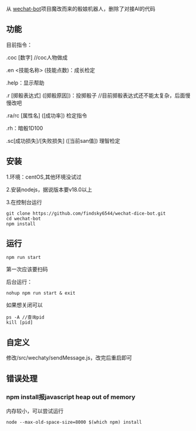 从 [wechat-bot](https://github.com/wangrongding/wechat-bot)项目魔改而来的骰娘机器人，删除了对接AI的代码

## 功能
目前指令：

.coc [数字] //coc人物做成

.en <技能名称> (技能点数)：成长检定

.help：显示帮助

.r [掷骰表达式] ([掷骰原因])：投掷骰子 //目前掷骰表达式还不能太复杂，后面慢慢改吧

.ra/rc [属性名] ([成功率]) 检定指令

.rh：暗骰1D100

.sc[成功损失]/[失败损失] ([当前san值]) 理智检定






## 安装
1.环境：centOS,其他环境没试过

2.安装nodejs，据说版本要v18.0以上

3.在控制台运行
```
git clone https://github.com/findsky6544/wechat-dice-bot.git
cd wechat-bot
npm install
```

## 运行
```
npm run start
```
第一次应该要扫码

后台运行：
```
nohup npm run start & exit
```
如果想关闭可以
```
ps -A //查询pid
kill [pid]
```

## 自定义
修改/src/wechaty/sendMessage.js，改完后重启即可

## 错误处理
### npm install报javascript heap out of memory
内存较小，可以尝试运行
```
node --max-old-space-size=8000 $(which npm) install
```
